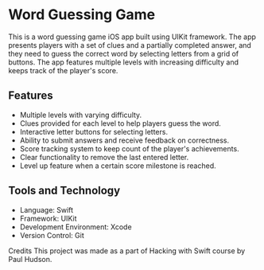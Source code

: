 # Word Guessing Game
This is a word guessing game iOS app built using UIKit framework. The app presents players with a set of clues and a partially completed answer, and they need to guess the correct word by selecting letters from a grid of buttons. The app features multiple levels with increasing difficulty and keeps track of the player's score.

## Features
- Multiple levels with varying difficulty.
- Clues provided for each level to help players guess the word.
- Interactive letter buttons for selecting letters.
- Ability to submit answers and receive feedback on correctness.
- Score tracking system to keep count of the player's achievements.
- Clear functionality to remove the last entered letter.
- Level up feature when a certain score milestone is reached.
## Tools and Technology
- Language: Swift
- Framework: UIKit
- Development Environment: Xcode
- Version Control: Git

Credits
This project was made as a part of Hacking with Swift course by Paul Hudson.
